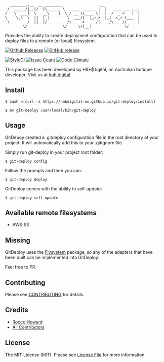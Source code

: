 ```
  ________.__  __ ________                .__                
 /  _____/|__|/  |\______ \   ____ ______ |  |   ____ ___.__.
/   \  ___|  \   __\    |  \_/ __ \\____ \|  |  /  _ <   |  |
\    \_\  \  ||  | |    `   \  ___/|  |_> >  |_(  <_> )___  |
 \______  /__||__|/_______  /\___  >   __/|____/\____// ____|
        \/                \/     \/|__|               \/     
```
Provides the ability to create deployment configuration that can be used to deploy files to a remote (or local) filesystem.

[![Github Releases](https://img.shields.io/github/downloads/hnhdigital-os/git-deploy/latest/total.svg)](https://github.com/hnhdigital-os/git-deploy) [![GitHub release](https://img.shields.io/github/release/hnhdigital-os/git-deploy.svg)]()

[![StyleCI](https://styleci.io/repos/96600391/shield?branch=master)](https://styleci.io/repos/96600391) [![Issue Count](https://codeclimate.com/github/hnhdigital-os/git-deploy/badges/issue_count.svg)](https://codeclimate.com/github/hnhdigital-os/git-deploy) [![Code Climate](https://codeclimate.com/github/hnhdigital-os/git-deploy/badges/gpa.svg)](https://codeclimate.com/github/hnhdigital-os/git-deploy) 

This package has been developed by H&H|Digital, an Australian botique developer. Visit us at [hnh.digital](http://hnh.digital).


## Install

`$ bash <(curl -s https://hnhdigital-os.github.io/git-deploy/install)`

`$ mv git-deploy /usr/local/bin/git-deploy`

## Usage

GitDepoy created a .gitdeploy configuration file in the root directory of your project. It will automatically add this to your .gitignore file.

Simply run git-deploy in your project root folder:

`$ git-deploy config`

Follow the prompts and then you can:

`$ git-deploy deploy`

GitDeploy comes with the ability to self-update:

`$ git-deploy self-update`

## Available remote filesystems

* AWS S3

## Missing

GitDeploy uses the [Flysystem](https://github.com/thephpleague?utf8=✓&q=flysystem) package, so any of the adapters that have been built can be implemented into GitDeploy.

Feel free to PR.

## Contributing

Please see [CONTRIBUTING](https://github.com/hnhdigital-os/git-deploy/blob/master/CONTRIBUTING.md) for details.

## Credits

* [Rocco Howard](https://github.com/therocis)
* [All Contributors](https://github.com/hnhdigital-os/git-deploy/contributors)

## License

The MIT License (MIT). Please see [License File](https://github.com/hnhdigital-os/git-deploy/blob/master/LICENSE) for more information.

